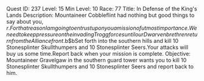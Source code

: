 Quest ID: 237
Level: 15
Min Level: 10
Race: 77
Title: In Defense of the King's Lands
Description: Mountaineer Cobbleflint had nothing but good things to say about you, $r.For that reason I am going to entrust upon you a mission of utmost importance.We need to keep pressure on the invading Trogg forces until our Dwarven brethren return from the Alliance front.$b$bSet forth into the southern hills and kill 10 Stonesplinter Skullthumpers and 10 Stonesplinter Seers.Your attacks will buy us some time.Report back when your mission is complete.
Objective: Mountaineer Gravelgaw in the southern guard tower wants you to kill 10 Stonesplinter Skullthumpers and 10 Stonesplinter Seers and report back to him.
